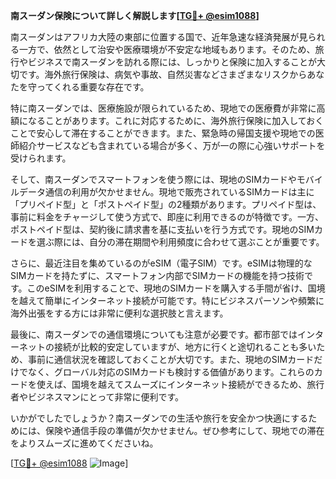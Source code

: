 **南スーダン保険について詳しく解説します[[TG💪+ @esim1088](https://t.me/s/esim1088)]**

南スーダンはアフリカ大陸の東部に位置する国で、近年急速な経済発展が見られる一方で、依然として治安や医療環境が不安定な地域もあります。そのため、旅行やビジネスで南スーダンを訪れる際には、しっかりと保険に加入することが大切です。海外旅行保険は、病気や事故、自然災害などさまざまなリスクからあなたを守ってくれる重要な存在です。

特に南スーダンでは、医療施設が限られているため、現地での医療費が非常に高額になることがあります。これに対応するために、海外旅行保険に加入しておくことで安心して滞在することができます。また、緊急時の帰国支援や現地での医師紹介サービスなども含まれている場合が多く、万が一の際に心強いサポートを受けられます。

そして、南スーダンでスマートフォンを使う際には、現地のSIMカードやモバイルデータ通信の利用が欠かせません。現地で販売されているSIMカードは主に「プリペイド型」と「ポストペイド型」の2種類があります。プリペイド型は、事前に料金をチャージして使う方式で、即座に利用できるのが特徴です。一方、ポストペイド型は、契約後に請求書を基に支払いを行う方式です。現地のSIMカードを選ぶ際には、自分の滞在期間や利用頻度に合わせて選ぶことが重要です。

さらに、最近注目を集めているのがeSIM（電子SIM）です。eSIMは物理的なSIMカードを持たずに、スマートフォン内部でSIMカードの機能を持つ技術です。このeSIMを利用することで、現地のSIMカードを購入する手間が省け、国境を越えて簡単にインターネット接続が可能です。特にビジネスパーソンや頻繁に海外出張をする方には非常に便利な選択肢と言えます。

最後に、南スーダンでの通信環境についても注意が必要です。都市部ではインターネットの接続が比較的安定していますが、地方に行くと途切れることも多いため、事前に通信状況を確認しておくことが大切です。また、現地のSIMカードだけでなく、グローバル対応のSIMカードも検討する価値があります。これらのカードを使えば、国境を越えてスムーズにインターネット接続ができるため、旅行者やビジネスマンにとって非常に便利です。

いかがでしたでしょうか？南スーダンでの生活や旅行を安全かつ快適にするためには、保険や通信手段の準備が欠かせません。ぜひ参考にして、現地での滞在をよりスムーズに進めてくださいね。

[[TG💪+ @esim1088](https://t.me/s/esim1088) ![Image](https://i.postimg.cc/Y0z9fWf4/image.png)]